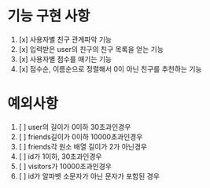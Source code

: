 # 기능 구현 사항

1. [x] 사용자별 친구 관계파악 기능
2. [x] 입력받은 user의 친구의 친구 목록을 얻는 기능
3. [x] 사용자별 점수를 매기는 기능
4. [x] 점수순, 이름순으로 정렬해서 0이 아닌 친구를 추천하는 기능

# 예외사항

1. [ ] user의 길이가 0이하 30초과인경우
2. [ ] friends길이가 0이하 10000초과인경우
3. [ ] friends각 원소 배열 길이가 2가 아닌경우
4. [ ] id가 1이하, 30초과인경우
5. [ ] visitors가 10000초과인경우
6. [ ] id가 알파벳 소문자가 아닌 문자가 포함된 경우
